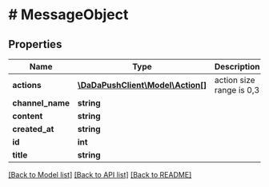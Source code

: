 # # MessageObject

## Properties

Name | Type | Description | Notes
------------ | ------------- | ------------- | -------------
**actions** | [**\DaDaPushClient\Model\Action[]**](Action.md) | action size range is 0,3 | [optional] 
**channel_name** | **string** |  | 
**content** | **string** |  | 
**created_at** | **string** |  | 
**id** | **int** |  | 
**title** | **string** |  | 

[[Back to Model list]](../../README.md#documentation-for-models) [[Back to API list]](../../README.md#documentation-for-api-endpoints) [[Back to README]](../../README.md)


